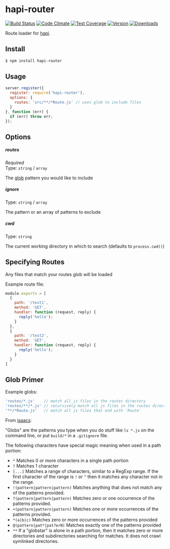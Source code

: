 # hapi-router

[![Build Status](https://travis-ci.org/bsiddiqui/hapi-router.svg?branch=master)](https://travis-ci.org/bsiddiqui/hapi-router) [![Code Climate](https://codeclimate.com/github/bsiddiqui/hapi-router/badges/gpa.svg)](https://codeclimate.com/github/bsiddiqui/hapi-router) [![Test Coverage](https://codeclimate.com/github/bsiddiqui/hapi-router/badges/coverage.svg)](https://codeclimate.com/github/bsiddiqui/hapi-router) [![Version](https://badge.fury.io/js/hapi-router.svg)](http://badge.fury.io/js/hapi-router) [![Downloads](http://img.shields.io/npm/dm/hapi-router.svg)](https://www.npmjs.com/package/hapi-router)

Route loader for [hapi](https://github.com/spumko/hapi).

## Install

```bash
$ npm install hapi-router
```

## Usage

```js
server.register({
  register: require('hapi-router'),
  options: {
    routes: 'src/**/*Route.js' // uses glob to include files
  }
}, function (err) {
  if (err) throw err;
});
```

## Options

##### routes

*Required* <br/>
Type: `string` / `array`

The [glob](https://github.com/bsiddiqui/hapi-router#glob-primer) pattern you would like to include

##### ignore

Type: `string` / `array`

The pattern or an array of patterns to exclude

##### cwd

Type: `string`

The current working directory in which to search (defaults to `process.cwd()`)


## Specifying Routes

Any files that match your routes glob will be loaded

Example route file:
```js
module.exports = [
  {
    path: '/test1',
    method: 'GET',
    handler: function (request, reply) {
      reply('hello');
    }
  },
  {
    path: '/test2',
    method: 'GET',
    handler: function (request, reply) {
      reply('hello');
    }
  }
]
```

## Glob Primer

Example globs:
```js
'routes/*.js'    // match all js files in the routes directory
'routes/**/*.js' // recursively match all js files in the routes directory
'**/*Route.js'   // match all js files that end with 'Route'
```

From [isaacs](https://github.com/isaacs/node-glob):

"Globs" are the patterns you type when you do stuff like `ls *.js` on
the command line, or put `build/*` in a `.gitignore` file.

The following characters have special magic meaning when used in a
path portion:

* `*` Matches 0 or more characters in a single path portion
* `?` Matches 1 character
* `[...]` Matches a range of characters, similar to a RegExp range.
If the first character of the range is `!` or `^` then it matches
any character not in the range.
* `!(pattern|pattern|pattern)` Matches anything that does not match
any of the patterns provided.
* `?(pattern|pattern|pattern)` Matches zero or one occurrence of the
patterns provided.
* `+(pattern|pattern|pattern)` Matches one or more occurrences of the
patterns provided.
* `*(a|b|c)` Matches zero or more occurrences of the patterns provided
* `@(pattern|pat*|pat?erN)` Matches exactly one of the patterns
provided
* `**` If a "globstar" is alone in a path portion, then it matches
zero or more directories and subdirectories searching for matches.
It does not crawl symlinked directories.